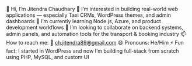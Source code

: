 👋 Hi, I’m Jitendra Chaudhary
👀 I’m interested in building real-world web applications — especially Taxi CRMs, WordPress themes, and admin dashboards
🌱 I’m currently learning Node.js, Azure, and product development workflows
💞️ I’m looking to collaborate on backend systems, admin panels, and automation tools for the transport & booking industry
📫 How to reach me: 
📧 ch.jitendra89@gmail.com
😄 Pronouns: He/Him
⚡ Fun fact: I started in WordPress and now I’m building full-stack from scratch using PHP, MySQL, and custom UI

<!---
Chjitender/Chjitender is a ✨ special ✨ repository because its `README.md` (this file) appears on your GitHub profile.
You can click the Preview link to take a look at your changes.
--->
